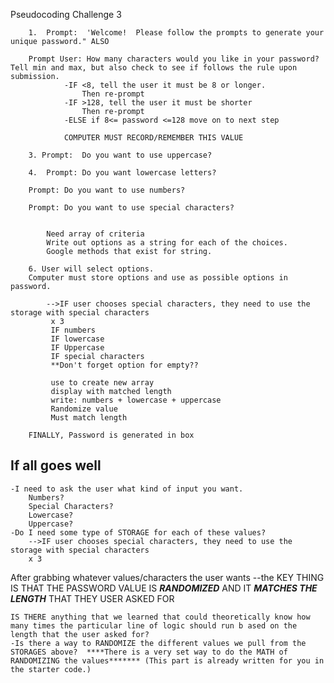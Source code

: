 Pseudocoding Challenge 3
<!-- 
- I need to ask my user how many characters should the password be.
        -HOW do I ask that?  Is there a type of popup/prompt/etc?  Google this. -->

        1.  Prompt:  'Welcome!  Please follow the prompts to generate your unique password." ALSO
        
        Prompt User: How many characters would you like in your password? Tell min and max, but also check to see if follows the rule upon submission.
                -IF <8, tell the user it must be 8 or longer.
                    Then re-prompt
                -IF >128, tell the user it must be shorter
                    Then re-prompt
                -ELSE if 8<= password <=128 move on to next step

                COMPUTER MUST RECORD/REMEMBER THIS VALUE

        3. Prompt:  Do you want to use uppercase?
            
        4.  Prompt: Do you want lowercase letters? 

        Prompt: Do you want to use numbers?

        Prompt: Do you want to use special characters?

       
            Need array of criteria 
            Write out options as a string for each of the choices.
            Google methods that exist for string.

        6. User will select options.  
        Computer must store options and use as possible options in password.

            -->IF user chooses special characters, they need to use the storage with special characters
             x 3
             IF numbers
             IF lowercase
             IF Uppercase
             IF special characters
             **Don't forget option for empty??
             
             use to create new array
             display with matched length
             write: numbers + lowercase + uppercase 
             Randomize value
             Must match length
        
        FINALLY, Password is generated in box

## If all goes well
    -I need to ask the user what kind of input you want.
        Numbers?
        Special Characters?
        Lowercase?
        Uppercase?
    -Do I need some type of STORAGE for each of these values? 
        -->IF user chooses special characters, they need to use the storage with special characters
        x 3


After grabbing whatever values/characters the user wants
--the KEY THING IS THAT THE PASSWORD VALUE IS *****RANDOMIZED***** AND IT *****MATCHES THE LENGTH***** THAT THEY USER ASKED FOR

    IS THERE anything that we learned that could theoretically know how many times the particular line of logic should run b ased on the length that the user asked for? 
    -Is there a way to RANDOMIZE the different values we pull from the STORAGES above?  ****There is a very set way to do the MATH of RANDOMIZING the values******* (This part is already written for you in the starter code.)

